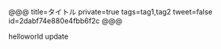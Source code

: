 @@@
title=タイトル
private=true
tags=tag1,tag2
tweet=false
id=2dabf74e880e4fbb6f2c
@@@

helloworld
update